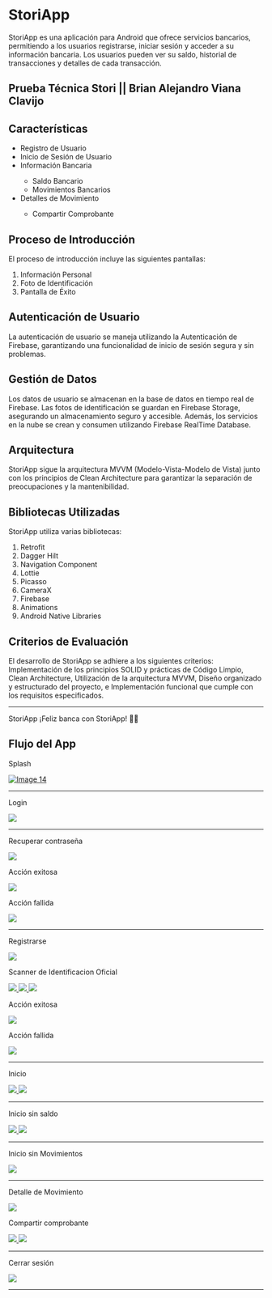 <h1>StoriApp</h1>
    <p>StoriApp es una aplicación para Android que ofrece servicios bancarios, permitiendo a los usuarios registrarse, iniciar sesión y acceder a su información bancaria. Los usuarios pueden ver su saldo, historial de transacciones y detalles de cada transacción.</p>

  <h2>Prueba Técnica Stori || Brian Alejandro Viana Clavijo</h2>
  <h2>Características</h2>
    <ul>
        <li>Registro de Usuario</li>
        <li>Inicio de Sesión de Usuario</li>
        <li>Información Bancaria</li>
         <ul>
             <li>Saldo Bancario</li>
             <li>Movimientos Bancarios</li>
         </ul>
        <li>Detalles de Movimiento</li>
        <ul>
             <li>Compartir Comprobante</li>
         </ul>
    </ul>

  <h2>Proceso de Introducción</h2>
    <p>El proceso de introducción incluye las siguientes pantallas:</p>
    <ol>
        <li>Información Personal</li>
        <li>Foto de Identificación</li>
        <li>Pantalla de Éxito</li>
    </ol>

  <h2>Autenticación de Usuario</h2>
    <p>La autenticación de usuario se maneja utilizando la Autenticación de Firebase, garantizando una funcionalidad de inicio de sesión segura y sin problemas.</p>

  <h2>Gestión de Datos</h2>
    <p>Los datos de usuario se almacenan en la base de datos en tiempo real de Firebase. Las fotos de identificación se guardan en Firebase Storage, asegurando un almacenamiento seguro y accesible. Además, los servicios en la nube se crean y consumen utilizando Firebase RealTime Database.</p>

  <h2>Arquitectura</h2>
    <p>StoriApp sigue la arquitectura MVVM (Modelo-Vista-Modelo de Vista) junto con los principios de Clean Architecture para garantizar la separación de preocupaciones y la mantenibilidad.</p>

  <h2>Bibliotecas Utilizadas</h2>
    <p>StoriApp utiliza varias bibliotecas:</p>
      <ol>
        <li>Retrofit</li>
        <li>Dagger Hilt</li>
        <li>Navigation Component</li>
        <li>Lottie</li>
        <li>Picasso</li>
        <li>CameraX</li>
        <li>Firebase</li>
        <li>Animations</li>
        <li>Android Native Libraries</li>
    </ol>

  <h2>Criterios de Evaluación</h2>
    <p>El desarrollo de StoriApp se adhiere a los siguientes criterios: Implementación de los principios SOLID y prácticas de Código Limpio, Clean Architecture,  Utilización de la arquitectura MVVM, Diseño organizado y estructurado del proyecto, e Implementación funcional que cumple con los requisitos especificados.</p>

  <hr>

  <p>StoriApp ¡Feliz banca con StoriApp! 🚀📱</p>
  

<h2>Flujo del App</h2>

<p>Splash</p>

<p align="start">
    <a href="https://github.com/BrianVianaC7/StoriBrianVianaChallenge">   
        <img src="https://github.com/BrianVianaC7/StoriBrianVianaChallenge/assets/120147778/6fec7d94-58f2-49b0-984c-575cf9befd16" alt="Image 14">
    </a>
</p>

<hr>

<p>Login</p>
<a href="https://github.com/BrianVianaC7/StoriBrianVianaChallenge">
    <img src="https://github.com/BrianVianaC7/StoriBrianVianaChallenge/assets/120147778/ce34567e-c89e-4e2a-ba2b-5ba51a46b9c1">
</a>

<hr>

<p>Recuperar contraseña</p>
<a href="https://github.com/BrianVianaC7/StoriBrianVianaChallenge">
    <img src="https://github.com/BrianVianaC7/StoriBrianVianaChallenge/assets/120147778/7967a67b-bce9-4085-8072-16655eb73c62">
</a>

<p>Acción exitosa</p>
<a href="https://github.com/BrianVianaC7/StoriBrianVianaChallenge">
    <img src="https://github.com/BrianVianaC7/StoriBrianVianaChallenge/assets/120147778/fc643751-5122-4030-9b2d-1f4e8de1e9ac">
</a>

<p>Acción fallida</p>
<a href="https://github.com/BrianVianaC7/StoriBrianVianaChallenge">
    <img src="https://github.com/BrianVianaC7/StoriBrianVianaChallenge/assets/120147778/9efa820a-c082-4692-af4c-fc7b4072d37d">
</a>

<hr>

<p>Registrarse</p>
<a href="https://github.com/BrianVianaC7/StoriBrianVianaChallenge">
    <img src="https://github.com/BrianVianaC7/StoriBrianVianaChallenge/assets/120147778/7dd66407-4b30-4c1f-88ff-0a26fd54d785">
</a>

<p>Scanner de Identificacion Oficial</p>
<a href="https://github.com/BrianVianaC7/StoriBrianVianaChallenge">
    <img src="https://github.com/BrianVianaC7/StoriBrianVianaChallenge/assets/120147778/aa9b7174-cccb-4c2a-b262-6532e4e48e35">
</a>
<a href="https://github.com/BrianVianaC7/StoriBrianVianaChallenge">
    <img src="https://github.com/BrianVianaC7/StoriBrianVianaChallenge/assets/120147778/a323a670-7bfe-4375-a360-01dc9b56eaf8">
</a>
<a href="https://github.com/BrianVianaC7/StoriBrianVianaChallenge">
    <img src="https://github.com/BrianVianaC7/StoriBrianVianaChallenge/assets/120147778/e700a920-942c-4e6e-a826-d439dd6543c9">
</a>

<p>Acción exitosa</p>
<a href="https://github.com/BrianVianaC7/StoriBrianVianaChallenge">
    <img src="https://github.com/BrianVianaC7/StoriBrianVianaChallenge/assets/120147778/28baaabb-b9ce-4439-9769-5b68628a0cbc">
</a>

<p>Acción fallida</p>
<a href="https://github.com/BrianVianaC7/StoriBrianVianaChallenge">
    <img src="https://github.com/BrianVianaC7/StoriBrianVianaChallenge/assets/120147778/d2928a3d-3bed-4d58-a0e6-2351ba7ab894">
</a>

<hr>

<p>Inicio</p>
<a href="https://github.com/BrianVianaC7/StoriBrianVianaChallenge">
    <img src="https://github.com/BrianVianaC7/StoriBrianVianaChallenge/assets/120147778/3fde8b42-a06c-4389-b7bb-04f1329019b7">
</a>
<a href="https://github.com/BrianVianaC7/StoriBrianVianaChallenge">
    <img src="https://github.com/BrianVianaC7/StoriBrianVianaChallenge/assets/120147778/e6083548-47a0-418d-a582-5bfc00c7106e">
</a>

<hr>

<p>Inicio sin saldo</p>
<a href="https://github.com/BrianVianaC7/StoriBrianVianaChallenge">
    <img src="https://github.com/BrianVianaC7/StoriBrianVianaChallenge/assets/120147778/8b7c8035-28d5-4eb3-aad7-7eae390743cc">
</a>
<a href="https://github.com/BrianVianaC7/StoriBrianVianaChallenge">
    <img src="https://github.com/BrianVianaC7/StoriBrianVianaChallenge/assets/120147778/d28f4acf-2e09-4b86-8017-b1cb894902e2">
</a>

<hr>

<p>Inicio sin Movimientos</p>
<a href="https://github.com/BrianVianaC7/StoriBrianVianaChallenge">
    <img src="https://github.com/BrianVianaC7/StoriBrianVianaChallenge/assets/120147778/9e14ad3a-5b56-413e-81a8-5f5b99ee542d">
</a>

<hr>

<p>Detalle de Movimiento</p>
<a href="https://github.com/BrianVianaC7/StoriBrianVianaChallenge">
    <img src="https://github.com/BrianVianaC7/StoriBrianVianaChallenge/assets/120147778/25d5d437-54a8-4496-b2b5-8e19cfaeeb6f">
</a>

<p>Compartir comprobante</p>
<a href="https://github.com/BrianVianaC7/StoriBrianVianaChallenge">
    <img src="https://github.com/BrianVianaC7/StoriBrianVianaChallenge/assets/120147778/295d0c9a-4c48-49aa-a74c-1d79e9393ab6">
</a>
<a href="https://github.com/BrianVianaC7/StoriBrianVianaChallenge">
    <img src="https://github.com/BrianVianaC7/StoriBrianVianaChallenge/assets/120147778/b113c50d-c355-479a-8384-82ce6cb310a5">
</a>

<hr>

<p>Cerrar sesión</p>
<a href="https://github.com/BrianVianaC7/StoriBrianVianaChallenge">
    <img src="https://github.com/BrianVianaC7/StoriBrianVianaChallenge/assets/120147778/03064d14-9055-4ddc-9cdc-7daf66452ce4">
</a>

<hr>


 





 




